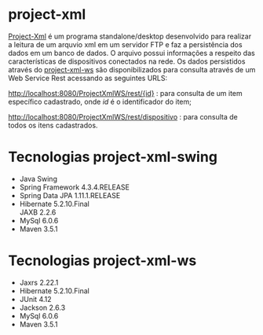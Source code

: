 # project-xml

<a href="https://github.com/renanramos/project-xml/tree/master/project-xml-swing">Project-Xml</a> é um programa standalone/desktop desenvolvido para realizar a leitura de um arquvio xml em um servidor FTP e faz a 
persistência dos dados em um banco de dados. O arquivo possui informações a respeito das características de dispositivos conectados na rede.
Os dados persistidos através do <a href="https://github.com/renanramos/project-xml/tree/master/project-xml-ws">project-xml-ws</a> são disponibilizados para consulta através de um Web Service Rest acessando as seguintes URLS:

<a href="#">http://localhost:8080/ProjectXmlWS/rest/{id}</a> : para consulta de um item específico cadastrado, onde <i>id</i> é o identificador do item;

<a href="#">http://localhost:8080/ProjectXmlWS/rest/dispositivo</a> : para consulta de todos os itens cadastrados.

# Tecnologias project-xml-swing

<ul>
  <li>Java Swing</li>
  <li>Spring Framework 4.3.4.RELEASE</li>
  <li>Spring Data JPA 1.11.1.RELEASE</li>
  <li>Hibernate 5.2.10.Final</li
  <li>JAXB 2.2.6</li>
  <li>MySql 6.0.6</li>
  <li>Maven 3.5.1</li>
</ul>

# Tecnologias project-xml-ws

<ul>
  <li>Jaxrs 2.22.1</li>  
  <li>Hibernate 5.2.10.Final</li>
  <li>JUnit 4.12</li>
  <li>Jackson 2.6.3</li>
  <li>MySql 6.0.6</li>
  <li>Maven 3.5.1</li>
</ul>

